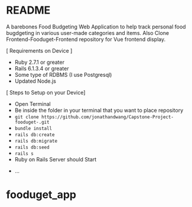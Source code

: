 # README

A barebones Food Budgeting Web Application to help track personal food bugdgeting in various user-made categories and items. Also Clone Frontend-Fooduget-Frontend repository for Vue frontend display. 

[ Requirements on Device ]
- Ruby 2.7.1 or greater
- Rails 6.1.3.4 or greater
- Some type of RDBMS (I use Postgresql)
- Updated Node.js

[ Steps to Setup on your Device]
- Open Terminal 
- Be inside the folder in your terminal that you want to place repository
- `git clone https://github.com/jonathandwang/Capstone-Project-fooduget-.git`
- `bundle install`
- `rails db:create `
- `rails db:migrate`
- `rails db:seed`
- `rails s`
- Ruby on Rails Server should Start
* ...
# fooduget_app
